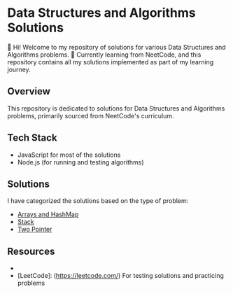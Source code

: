 # Data Structures and Algorithms Solutions <br>

👋 Hi! Welcome to my repository of solutions for various Data Structures and Algorithms problems.
🌱 Currently learning from NeetCode, and this repository contains all my solutions implemented as part of my learning journey.<br>


## Overview <br>
This repository is dedicated to solutions for Data Structures and Algorithms problems, primarily sourced from NeetCode's curriculum.

## Tech Stack
- JavaScript for most of the solutions <br>
- Node.js (for running and testing algorithms) <br>

## Solutions <br>
I have categorized the solutions based on the type of problem: <br>

- [Arrays and HashMap](./arrayHashing) 
- [Stack](./stack)
- [Two Pointer](./twoPointer)

## Resources
- [NeetCode]: (https://neetcode.io/)
- [LeetCode]: (https://leetcode.com/) For testing solutions and practicing problems

